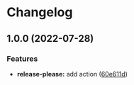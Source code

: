# Changelog

## 1.0.0 (2022-07-28)


### Features

* **release-please:** add action ([60e611d](https://github.com/daton89/pnpm-nx-release-please/commit/60e611d2dac982cd93e7d2ac0ab0a0e6503df7b3))
